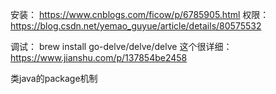 安装：
https://www.cnblogs.com/ficow/p/6785905.html
权限：
https://blog.csdn.net/yemao_guyue/article/details/80575532

调试：
brew install go-delve/delve/delve
这个很详细：
https://www.jianshu.com/p/137854be2458


类java的package机制